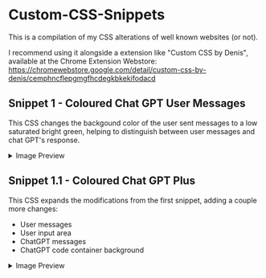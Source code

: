 # Custom-CSS-Snippets 
This is a compilation of my CSS alterations of well known websites (or not).

I recommend using it alongside a extension like "Custom CSS by Denis", available at the Chrome Extension Webstore: https://chromewebstore.google.com/detail/custom-css-by-denis/cemphncflepgmgfhcdegkbkekifodacd

## Snippet 1 - Coloured Chat GPT User Messages

This CSS changes the backgound color of the user sent messages to a low saturated bright green, helping to distinguish between user messages and chat GPT's response.

<details>
    <summary> Image Preview</summary>
  
![](readme-images/S1.jpg)
</details>

## Snippet 1.1 - Coloured Chat GPT Plus

This CSS expands the modifications from the first snippet, adding a couple more changes:

- User messages
- User input area
- ChatGPT messages
- ChatGPT code container background

<details>
    <summary> Image Preview</summary>
  
![image](https://github.com/user-attachments/assets/22f342e0-5b11-400a-84df-52704ec41b87)
</details>
